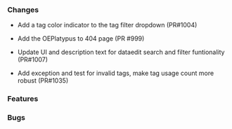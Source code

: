 ### Changes
- Add a tag color indicator to the tag filter dropdown (PR#1004)
- Add the OEPlatypus to 404 page (PR #999)

-  Update UI and description text for dataedit search and filter funtionality (PR#1007)
-  Add exception and test for invalid tags, make tag usage count more robust (PR#1035)

### Features

### Bugs
